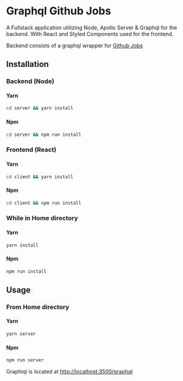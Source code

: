 # Graphql Github Jobs

A Fullstack application utilizing Node, Apollo Server & Graphql for the backend. With React and Styled Components used for the frontend.

Backend consists of a graphql wrapper for [Github Jobs](https://jobs.github.com/api)

## Installation

### Backend (Node)

#### Yarn

```bash
cd server && yarn install
```

#### Npm

```bash
cd server && npm run install
```

### Frontend (React)

#### Yarn

```bash
cd client && yarn install
```

#### Npm

```bash
cd client && npm run install
```

### While in Home directory

#### Yarn

```bash
yarn install
```

#### Npm

```bash
npm run install
```

## Usage

### From Home directory

#### Yarn

```bash
yarn server
```

#### Npm

```bash
npm run server
```

Graphiql is located at [http://localhost:3500/graphql](http://localhost:3500/graphql)
